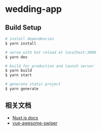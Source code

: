 # wedding-app

## Build Setup

```bash
# install dependencies
$ yarn install

# serve with hot reload at localhost:3000
$ yarn dev

# build for production and launch server
$ yarn build
$ yarn start

# generate static project
$ yarn generate
```
## 相关文档
- [Nuxt.js docs](https://nuxtjs.org)
- [vue-awesome-swiper](https://github.com/surmon-china/vue-awesome-swiper)
